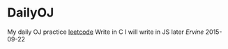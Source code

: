 # DailyOJ
My daily OJ practice [leetcode](https://leetcode.com)
Write in C
I will write in JS later
*Ervine* 2015-09-22
